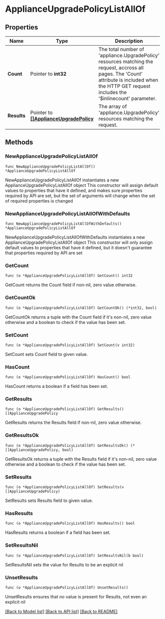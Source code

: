# ApplianceUpgradePolicyListAllOf

## Properties

Name | Type | Description | Notes
------------ | ------------- | ------------- | -------------
**Count** | Pointer to **int32** | The total number of &#39;appliance.UpgradePolicy&#39; resources matching the request, accross all pages. The &#39;Count&#39; attribute is included when the HTTP GET request includes the &#39;$inlinecount&#39; parameter. | [optional] 
**Results** | Pointer to [**[]ApplianceUpgradePolicy**](appliance.UpgradePolicy.md) | The array of &#39;appliance.UpgradePolicy&#39; resources matching the request. | [optional] 

## Methods

### NewApplianceUpgradePolicyListAllOf

`func NewApplianceUpgradePolicyListAllOf() *ApplianceUpgradePolicyListAllOf`

NewApplianceUpgradePolicyListAllOf instantiates a new ApplianceUpgradePolicyListAllOf object
This constructor will assign default values to properties that have it defined,
and makes sure properties required by API are set, but the set of arguments
will change when the set of required properties is changed

### NewApplianceUpgradePolicyListAllOfWithDefaults

`func NewApplianceUpgradePolicyListAllOfWithDefaults() *ApplianceUpgradePolicyListAllOf`

NewApplianceUpgradePolicyListAllOfWithDefaults instantiates a new ApplianceUpgradePolicyListAllOf object
This constructor will only assign default values to properties that have it defined,
but it doesn't guarantee that properties required by API are set

### GetCount

`func (o *ApplianceUpgradePolicyListAllOf) GetCount() int32`

GetCount returns the Count field if non-nil, zero value otherwise.

### GetCountOk

`func (o *ApplianceUpgradePolicyListAllOf) GetCountOk() (*int32, bool)`

GetCountOk returns a tuple with the Count field if it's non-nil, zero value otherwise
and a boolean to check if the value has been set.

### SetCount

`func (o *ApplianceUpgradePolicyListAllOf) SetCount(v int32)`

SetCount sets Count field to given value.

### HasCount

`func (o *ApplianceUpgradePolicyListAllOf) HasCount() bool`

HasCount returns a boolean if a field has been set.

### GetResults

`func (o *ApplianceUpgradePolicyListAllOf) GetResults() []ApplianceUpgradePolicy`

GetResults returns the Results field if non-nil, zero value otherwise.

### GetResultsOk

`func (o *ApplianceUpgradePolicyListAllOf) GetResultsOk() (*[]ApplianceUpgradePolicy, bool)`

GetResultsOk returns a tuple with the Results field if it's non-nil, zero value otherwise
and a boolean to check if the value has been set.

### SetResults

`func (o *ApplianceUpgradePolicyListAllOf) SetResults(v []ApplianceUpgradePolicy)`

SetResults sets Results field to given value.

### HasResults

`func (o *ApplianceUpgradePolicyListAllOf) HasResults() bool`

HasResults returns a boolean if a field has been set.

### SetResultsNil

`func (o *ApplianceUpgradePolicyListAllOf) SetResultsNil(b bool)`

 SetResultsNil sets the value for Results to be an explicit nil

### UnsetResults
`func (o *ApplianceUpgradePolicyListAllOf) UnsetResults()`

UnsetResults ensures that no value is present for Results, not even an explicit nil

[[Back to Model list]](../README.md#documentation-for-models) [[Back to API list]](../README.md#documentation-for-api-endpoints) [[Back to README]](../README.md)



